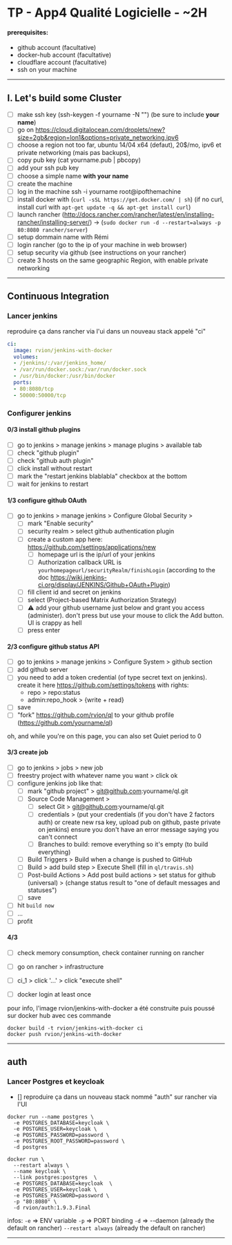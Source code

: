 # TP - App4 Qualité Logicielle - ~2H


#### prerequisites:

 - github account (facultative)
 - docker-hub account (facultative)
 - cloudflare account (facultative)
 - ssh on your machine

---------

## I. Let's build some Cluster

- [ ] make ssh key (ssh-keygen -f yourname -N "") (be sure to include __your name__)
- [ ] go on https://cloud.digitalocean.com/droplets/new?size=2gb&region=lon1&options=private_networking,ipv6
- [ ] choose a region not too far, ubuntu 14/04 x64 (defaut), 20$/mo, ipv6 et private networking (mais pas backups),
- [ ] copy pub key (cat yourname.pub | pbcopy)
- [ ] add your ssh pub key
- [ ] choose a simple name __with your name__
- [ ] create the machine
- [ ] log in the machine ssh -i yourname root@ipofthemachine
- [ ] install docker with (`curl -sSL https://get.docker.com/ | sh`) (if no curl, install curl with `apt-get update -q && apt-get install curl`)
- [ ] launch rancher (http://docs.rancher.com/rancher/latest/en/installing-rancher/installing-server/) -> (`sudo docker run -d --restart=always -p 80:8080 rancher/server`)
- [ ] setup dommain name with Rémi
- [ ] login rancher (go to the ip of your machine in web browser)
- [ ] setup security via github (see instructions on your rancher)
- [ ] create 3 hosts on the same geographic Region, with enable private networking

----------------

## Continuous Integration

### Lancer jenkins

reproduire ça dans rancher via l'ui dans un nouveau stack appelé "ci"
```yaml
ci:
  image: rvion/jenkins-with-docker
  volumes:
  - /jenkins/:/var/jenkins_home/
  - /var/run/docker.sock:/var/run/docker.sock
  - /usr/bin/docker:/usr/bin/docker
  ports:
  - 80:8080/tcp
  - 50000:50000/tcp
```
### Configurer jenkins

#### 0/3 install github plugins
  - [ ] go to jenkins > manage jenkins > manage plugins > available tab
  - [ ] check "github plugin"
  - [ ] check "github auth plugin"
  - [ ] click install without restart
  - [ ] mark the "restart jenkins blablabla" checkbox at the bottom
  - [ ] wait for jenkins to restart

#### 1/3 configure github OAuth
  - [ ] go to jenkins > manage jenkins > Configure Global Security >
    - [ ] mark "Enable security"
    - [ ] security realm > select github authentication plugin
    - [ ] create a custom app here: https://github.com/settings/applications/new
      - [ ] homepage url is the ip/url of your jenkins
      - [ ] Authorization callback URL is `yourhomepageurl/securityRealm/finishLogin` (according to the doc https://wiki.jenkins-ci.org/display/JENKINS/Github+OAuth+Plugin)
    - [ ] fill client id and secret on jenkins
    - [ ] select (Project-based Matrix Authorization Strategy)
    - [ ] :warning: add your github username just below and grant you access (administer). don't press <Enter> but use your mouse to click the Add button. UI is crappy as hell
    - [ ] press enter

#### 2/3 configure github status API

  - [ ] go to jenkins > manage jenkins > Configure System > github section
   - [ ] add github server
   - [ ] you need to add a token credential (of type secret text on jenkins). create it here https://github.com/settings/tokens with rights:
      - repo > repo:status
      - admin:repo_hook > {write + read}
   - [ ] save
  - [ ] "fork" https://github.com/rvion/ql to your github profile (https://github.com/yourname/ql)

oh, and while you're on this page, you can also set Quiet period to 0


#### 3/3 create job

  - [ ] go to jenkins > jobs > new job
  - [ ] freestry project with whatever name you want > click ok
  - [ ] configure jenkins job like that:
     - [ ] mark "github project" > git@github.com:yourname/ql.git
     - [ ] Source Code Management >
        - [ ] select Git > git@github.com:yourname/ql.git
        - [ ] credentials > (put your credentials (if you don't have 2 factors auth) or create new rsa key, upload pub on github, paste private on jenkins) ensure you don't have an error message saying you can't connect
        - [ ] Branches to build: remove everything so it's empty (to build everything)
     - [ ] Build Triggers > Build when a change is pushed to GitHub
     - [ ] Build > add build step > Execute Shell (fill in `ql/travis.sh`)
     - [ ] Post-build Actions > Add post build actions > set status for github (universal) > (change status result to "one of default messages and statuses")
     - [ ] save
   - [ ] hit `build now`
   - [ ] ...
   - [ ] profit

#### 4/3

 - [ ] check memory consumption, check container running on rancher
 - [ ] go on rancher > infrastructure
 - [ ] ci_1 >  click '...' > click "execute shell"
 - [ ] docker login at least once


pour info, l'image rvion/jenkins-with-docker a été construite puis poussé sur docker hub avec ces commande

```shell
docker build -t rvion/jenkins-with-docker ci
docker push rvion/jenkins-with-docker
```


---------

## auth

### Lancer Postgres et keycloak

- [] reproduire ça dans un nouveau stack nommé "auth" sur rancher via l'UI


```shell
docker run --name postgres \
  -e POSTGRES_DATABASE=keycloak \
  -e POSTGRES_USER=keycloak \
  -e POSTGRES_PASSWORD=password \
  -e POSTGRES_ROOT_PASSWORD=password \
  -d postgres
```

```shell
docker run \
  --restart always \
  --name keycloak \
  --link postgres:postgres  \
  -e POSTGRES_DATABASE=keycloak  \
  -e POSTGRES_USER=keycloak \
  -e POSTGRES_PASSWORD=password \
  -p "80:8080" \
  -d rvion/auth:1.9.3.Final
```

infos:
 `-e` => ENV variable
 `-p` => PORT binding
 `-d` => --daemon (already the default on rancher)
 `--restart always` (already the default on rancher)

----------------------
